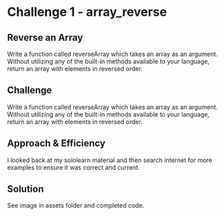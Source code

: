 # Challenge 1 - array_reverse

## Reverse an Array

Write a function called reverseArray which takes an array as an argument. Without utilizing any of the built-in methods available to your language, return an array with elements in reversed order.

## Challenge

Write a function called reverseArray which takes an array as an argument. Without utilizing any of the built-in methods available to your language, return an array with elements in reversed order.

## Approach & Efficiency

I looked back at my sololearn material and then search internet for more examples to ensure it was correct and current.

## Solution

See image in assets folder and completed code.
